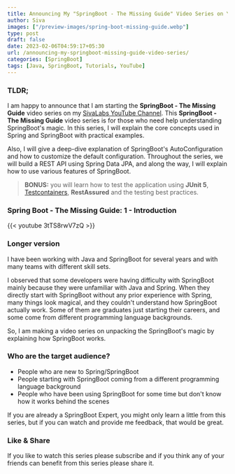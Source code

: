 ```yaml
---
title: Announcing My "SpringBoot - The Missing Guide" Video Series on YouTube
author: Siva
images: ["/preview-images/spring-boot-missing-guide.webp"]
type: post
draft: false
date: 2023-02-06T04:59:17+05:30
url: /announcing-my-springboot-missing-guide-video-series/
categories: [SpringBoot]
tags: [Java, SpringBoot, Tutorials, YouTube]
---
```


### TLDR;
I am happy to announce that I am starting the **SpringBoot - The Missing Guide** video series on my [SivaLabs YouTube Channel](https://www.youtube.com/c/sivalabs).
This **SpringBoot - The Missing Guide** video series is for those who need help understanding SpringBoot's magic.
In this series, I will explain the core concepts used in Spring and SpringBoot with practical examples.

Also, I will give a deep-dive explanation of SpringBoot's AutoConfiguration and how to customize the default configuration.
Throughout the series, we will build a REST API using Spring Data JPA, and along the way, I will explain how to use various features of SpringBoot.

> **BONUS:** 
> you will learn how to test the application using **JUnit 5**, [Testcontainers](https://www.testcontainers.org/), **RestAssured** and the testing best practices.

### Spring Boot - The Missing Guide: 1 - Introduction

{{< youtube 3tTS8rwV7zQ >}}

### Longer version
I have been working with Java and SpringBoot for several years and with many teams with different skill sets.

I observed that some developers were having difficulty with SpringBoot mainly because they were unfamiliar with Java and Spring.
When they directly start with SpringBoot without any prior experience with Spring, many things look magical, and they couldn't understand how SpringBoot actually work.
Some of them are graduates just starting their careers, and some come from different programming language backgrounds.

So, I am making a video series on unpacking the SpringBoot's magic by explaining how SpringBoot works.

### Who are the target audience?
* People who are new to Spring/SpringBoot
* People starting with SpringBoot coming from a different programming language background
* People who have been using SpringBoot for some time but don't know how it works behind the scenes

If you are already a SpringBoot Expert, you might only learn a little from this series, 
but if you can watch and provide me feedback, that would be great.

### Like & Share
If you like to watch this series please subscribe and if you think any of your friends can benefit from this series please share it.
